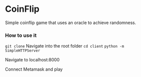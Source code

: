 # CoinFlip
Simple coinflip game that uses an oracle to achieve randomness.

### How to use it

```git clone```
Navigate into the root folder
```cd client```
```python -m SimpleHTTPServer```

Navigate to localhost:8000

Connect Metamask and play
